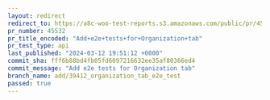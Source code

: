 ```yaml
---
layout: redirect
redirect_to: https://a8c-woo-test-reports.s3.amazonaws.com/public/pr/45532/api/index.html
pr_number: 45532
pr_title_encoded: "Add+e2e+tests+for+Organization+tab"
pr_test_type: api
last_published: "2024-03-12 19:51:12 +0000"
commit_sha: fff6b88bd4fb05fd6097216632ee35af80366ed4
commit_message: "Add e2e tests for Organization tab"
branch_name: add/39412_organization_tab_e2e_test
passed: true
---
```

